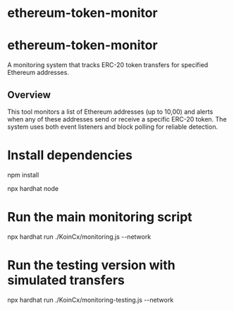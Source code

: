 # ethereum-token-monitor
# ethereum-token-monitor

A monitoring system that tracks ERC-20 token transfers for specified Ethereum addresses.

## Overview

This tool monitors a list of Ethereum addresses (up to 10,00) and alerts when any of these addresses send or receive a specific ERC-20 token. The system uses both event listeners and block polling for reliable detection.

# Install dependencies
npm install


npx hardhat node

# Run the main monitoring script
npx hardhat run ./KoinCx/monitoring.js --network <network>

# Run the testing version with simulated transfers
npx hardhat run ./KoinCx/monitoring-testing.js --network <network>